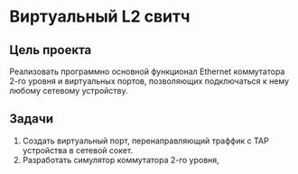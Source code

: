 # Виртуальный L2 свитч

## Цель проекта

Реализовать программно основной функционал Ethernet коммутатора 2-го уровня и виртуальных портов,
позволяющих подключаться к нему любому сетевому устройству.

## Задачи
1. Создать виртуальный порт, перенаправляющий траффик с TAP устройства в сетевой сокет.
2. Разработать симулятор коммутатора 2-го уровня, 

